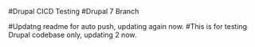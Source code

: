 #Drupal CICD Testing
#Drupal 7 Branch 

#Updatng readme for auto push, updating again now.
#This is for testing Drupal codebase only, updating 2 now.
